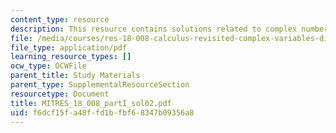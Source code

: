 ```yaml
---
content_type: resource
description: This resource contains solutions related to complex numbers.
file: /media/courses/res-18-008-calculus-revisited-complex-variables-differential-equations-and-linear-algebra-fall-2011/f6dcf15fa48ffd1bfbf68347b09356a8_MITRES_18_008_partI_sol02.pdf
file_type: application/pdf
learning_resource_types: []
ocw_type: OCWFile
parent_title: Study Materials
parent_type: SupplementalResourceSection
resourcetype: Document
title: MITRES_18_008_partI_sol02.pdf
uid: f6dcf15f-a48f-fd1b-fbf6-8347b09356a8
---
```

